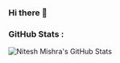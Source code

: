 ### Hi there 👋

<!--
**niteshmishra24/niteshmishra24** is a ✨ _special_ ✨ repository because its `README.md` (this file) appears on your GitHub profile.

Here are some ideas to get you started:

- 🔭 I’m currently working on ...
- 🌱 I’m currently learning ...
- 👯 I’m looking to collaborate on ...
- 🤔 I’m looking for help with ...
- 💬 Ask me about ...
- 📫 How to reach me: 
GitHub Stats :
![Nitesh Mishra's GitHub Stats](https://github-readme-stats.vercel.app/api?username=niteshmishra24&theme=radical)
- 😄 Pronouns: He/Him
- ⚡ Fun fact: ...
-->
### GitHub Stats :
![Nitesh Mishra's GitHub Stats](https://github-readme-stats.vercel.app/api?username=niteshmishra24&theme=dark)
